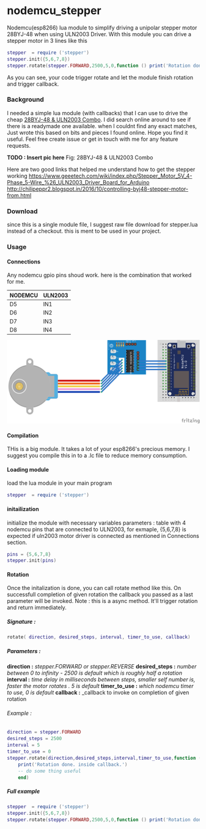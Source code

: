 # nodemcu_stepper
Nodemcu(esp8266) lua module to simplify driving a unipolar stepper motor 28BYJ-48 when using ULN2003 Driver.
With this module you can drive a stepper motor in 3 lines like this 

```lua
stepper  = require ('stepper')
stepper.init({5,6,7,8})
stepper.rotate(stepper.FORWARD,2500,5,0,function () print('Rotation done.') end)
```
As you can see, your code trigger rotate and let the module finish rotation and trigger callback. 

### Background

I needed a simple lua module (with callbacks) that I can use to drive the cheap [ 28BYJ-48 & ULN2003 Combo](http://www.dx.com/p/dmdg-uln2003-stepper-motor-driver-module-5v-28byj-48-stepper-motor-for-arduino-349659#.WSWFznV97qw). I did search online around to see if there is a readymade one available. when I couldnt find any exact matches, Just wrote this based on bits and pieces I found online. Hope you find it useful. Feel free create issue or get in touch with me for any feature requests. 


**TODO : Insert pic here**
Fig: 28BYJ-48 & ULN2003 Combo


Here are two good links that helped me understand how to get the stepper working 
https://www.geeetech.com/wiki/index.php/Stepper_Motor_5V_4-Phase_5-Wire_%26_ULN2003_Driver_Board_for_Arduino
http://chilipeppr2.blogspot.in/2016/10/controlling-byj48-stepper-motor-from.html


### Download 
since this is a single module file, I suggest raw file download for stepper.lua instead of a checkout. this is ment to be used in your project. 

### Usage

#### Connections 

Any nodemcu gpio pins shoud work. here is the combination that worked for me. 

| NODEMCU | ULN2003 |
| ------------- | ------------- |
| D5 | IN1 |
| D6 | IN2 |
| D7 | IN3 |
| D8 | IN4 |

![Alt text](Stepper_Connection_bb.png?raw=true "Nodemcu stepper connection diagram(for above pin mapping)")

#### Compilation 
THis is a big module. It takes a lot of your esp8266's precious memory. I suggest you compile this in to a .lc file to reduce memory consumption. 

#### Loading module 
load the lua module in your main program 
```lua
stepper  = require ('stepper')
```
#### initailization 
initialize the module with necessary variables 
parameters : table with 4 nodemcu pins that are connected to ULN2003, for exmaple, {5,6,7,8} is expected if uln2003 motor driver is connected as mentioned in Connections section. 
```lua
pins = {5,6,7,8}
stepper.init(pins)
```
#### Rotation 

Once the initalization is done, you can call rotate method like this. On successfull completion of given rotation the callback you passed as a last parameter will be invoked. 
Note : this is a async method. It'll trigger rotation and return immediately. 

##### Signature : 
```lua
rotate( direction, desired_steps, interval, timer_to_use, callback)
```

##### Parameters : 
**direction :** _stepper.FORWARD or stepper.REVERSE_
**desired_steps :**  _number between 0 to infinity - 2500 is default which is roughly half a rotation_ 
**interval :** _time delay in milliseconds between steps, smaller self number is, faster the motor rotates . 5 is default_
**timer_to_use :** _which nodemcu timer to use, 0 is default_
**callback :** _callback to invoke on completion of given rotation

###### Example  : 
```lua
direction = stepper.FORWARD 
desired_steps = 2500 
interval = 5 
timer_to_use = 0 
stepper.rotate(direction,desired_steps,interval,timer_to_use,function ()
    print('Rotation done. inside callback.')
    -- do some thing useful 
    end)
```
##### Full example 

```lua
stepper  = require ('stepper')
stepper.init({5,6,7,8})
stepper.rotate(stepper.FORWARD,2500,5,0,function () print('Rotation done.') end)
```
